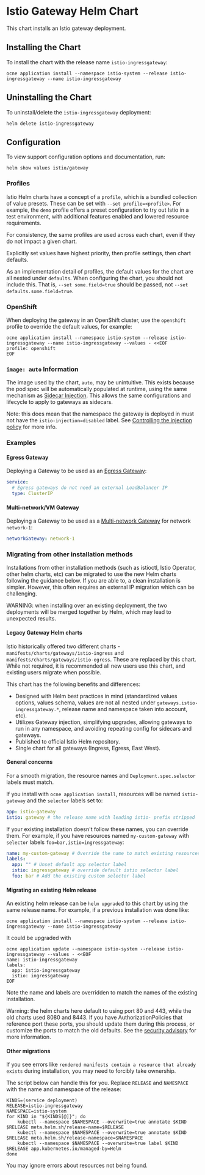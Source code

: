 # Istio Gateway Helm Chart

This chart installs an Istio gateway deployment.

## Installing the Chart

To install the chart with the release name `istio-ingressgateway`:

```console
ocne application install --namespace istio-system --release istio-ingressgateway --name istio-ingressgateway
```

## Uninstalling the Chart

To uninstall/delete the `istio-ingressgateway` deployment:

```console
helm delete istio-ingressgateway
```

## Configuration

To view support configuration options and documentation, run:

```console
helm show values istio/gateway
```

### Profiles

Istio Helm charts have a concept of a `profile`, which is a bundled collection of value presets.
These can be set with `--set profile=<profile>`.
For example, the `demo` profile offers a preset configuration to try out Istio in a test environment, with additional features enabled and lowered resource requirements.

For consistency, the same profiles are used across each chart, even if they do not impact a given chart.

Explicitly set values have highest priority, then profile settings, then chart defaults.

As an implementation detail of profiles, the default values for the chart are all nested under `defaults`.
When configuring the chart, you should not include this.
That is, `--set some.field=true` should be passed, not `--set defaults.some.field=true`.

### OpenShift

When deploying the gateway in an OpenShift cluster, use the `openshift` profile to override the default values, for example:

```console
ocne application install --namespace istio-system --release istio-ingressgateway --name istio-ingressgateway --values - <<EOF
profile: openshift
EOF
```

### `image: auto` Information

The image used by the chart, `auto`, may be unintuitive.
This exists because the pod spec will be automatically populated at runtime, using the same mechanism as [Sidecar Injection](istio.io/latest/docs/setup/additional-setup/sidecar-injection).
This allows the same configurations and lifecycle to apply to gateways as sidecars.

Note: this does mean that the namespace the gateway is deployed in must not have the `istio-injection=disabled` label.
See [Controlling the injection policy](https://istio.io/latest/docs/setup/additional-setup/sidecar-injection/#controlling-the-injection-policy) for more info.

### Examples

#### Egress Gateway

Deploying a Gateway to be used as an [Egress Gateway](https://istio.io/latest/docs/tasks/traffic-management/egress/egress-gateway/):

```yaml
service:
  # Egress gateways do not need an external LoadBalancer IP
  type: ClusterIP
```

#### Multi-network/VM Gateway

Deploying a Gateway to be used as a [Multi-network Gateway](https://istio.io/latest/docs/setup/install/multicluster/) for network `network-1`:

```yaml
networkGateway: network-1
```

### Migrating from other installation methods

Installations from other installation methods (such as istioctl, Istio Operator, other helm charts, etc) can be migrated to use the new Helm charts
following the guidance below.
If you are able to, a clean installation is simpler. However, this often requires an external IP migration which can be challenging.

WARNING: when installing over an existing deployment, the two deployments will be merged together by Helm, which may lead to unexpected results.

#### Legacy Gateway Helm charts

Istio historically offered two different charts - `manifests/charts/gateways/istio-ingress` and `manifests/charts/gateways/istio-egress`.
These are replaced by this chart.
While not required, it is recommended all new users use this chart, and existing users migrate when possible.

This chart has the following benefits and differences:
* Designed with Helm best practices in mind (standardized values options, values schema, values are not all nested under `gateways.istio-ingressgateway.*`, release name and namespace taken into account, etc).
* Utilizes Gateway injection, simplifying upgrades, allowing gateways to run in any namespace, and avoiding repeating config for sidecars and gateways.
* Published to official Istio Helm repository.
* Single chart for all gateways (Ingress, Egress, East West).

#### General concerns

For a smooth migration, the resource names and `Deployment.spec.selector` labels must match.

If you install with `ocne application install`, resources will be named `istio-gateway` and the `selector` labels set to:

```yaml
app: istio-gateway
istio: gateway # the release name with leading istio- prefix stripped
```

If your existing installation doesn't follow these names, you can override them. For example, if you have resources named `my-custom-gateway` with `selector` labels
`foo=bar,istio=ingressgateway`:

```yaml
name: my-custom-gateway # Override the name to match existing resources
labels:
  app: "" # Unset default app selector label
  istio: ingressgateway # override default istio selector label
  foo: bar # Add the existing custom selector label
```

#### Migrating an existing Helm release

An existing helm release can be `helm upgrade`d to this chart by using the same release name. For example, if a previous
installation was done like:

```console
ocne application install --namespace istio-system --release istio-ingressgateway --name istio-ingressgateway
```

It could be upgraded with

```console
ocne application update --namespace istio-system --release istio-ingressgateway --values - <<EOF
name: istio-ingressgateway
labels:
  app: istio-ingressgateway
  istio: ingressgateway
EOF
```

Note the name and labels are overridden to match the names of the existing installation.

Warning: the helm charts here default to using port 80 and 443, while the old charts used 8080 and 8443.
If you have AuthorizationPolicies that reference port these ports, you should update them during this process,
or customize the ports to match the old defaults.
See the [security advisory](https://istio.io/latest/news/security/istio-security-2021-002/) for more information.

#### Other migrations

If you see errors like `rendered manifests contain a resource that already exists` during installation, you may need to forcibly take ownership.

The script below can handle this for you. Replace `RELEASE` and `NAMESPACE` with the name and namespace of the release:

```console
KINDS=(service deployment)
RELEASE=istio-ingressgateway
NAMESPACE=istio-system
for KIND in "${KINDS[@]}"; do
    kubectl --namespace $NAMESPACE --overwrite=true annotate $KIND $RELEASE meta.helm.sh/release-name=$RELEASE
    kubectl --namespace $NAMESPACE --overwrite=true annotate $KIND $RELEASE meta.helm.sh/release-namespace=$NAMESPACE
    kubectl --namespace $NAMESPACE --overwrite=true label $KIND $RELEASE app.kubernetes.io/managed-by=Helm
done
```

You may ignore errors about resources not being found.
